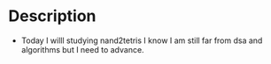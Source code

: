 # Description

- Today I willl studying nand2tetris
  I know I am still far from
  dsa and algorithms but I need to advance.
